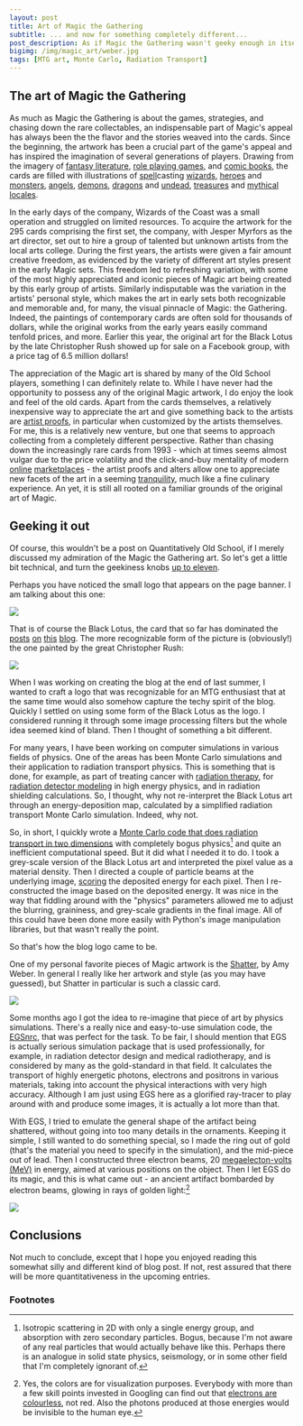 ```yaml
---
layout: post
title: Art of Magic the Gathering
subtitle: ... and now for something completely different...
post_description: As if Magic the Gathering wasn't geeky enough in itself, I'm doing a bit re-imagining of some of the iconic card arts, with radiation transport algorithms. Huh? Yes, as strange as that sounds, the two actually do go together in some nerdy sense.
bigimg: /img/magic_art/weber.jpg
tags: [MTG art, Monte Carlo, Radiation Transport]
---
```


## The art of Magic the Gathering

As much as Magic the Gathering is about the games, strategies, and chasing down the rare collectables, an indispensable part of Magic's appeal has always been the the flavor and the stories weaved into the cards. Since the beginning, the artwork has been a crucial part of the game's appeal and has inspired the imagination of several generations of players. Drawing from the imagery of [fantasy literature](https://en.wikipedia.org/wiki/The_Lord_of_the_Rings), [role playing games](https://en.wikipedia.org/wiki/Dungeons_%26_Dragons), and [comic books][1], the cards are filled with illustrations of [spell](http://gatherer.wizards.com/Pages/Card/Details.aspx?multiverseid=197)casting [wizards](http://gatherer.wizards.com/Pages/Card/Details.aspx?multiverseid=121), [heroes](http://gatherer.wizards.com/Pages/Card/Details.aspx?multiverseid=235) and [monsters](http://gatherer.wizards.com/Pages/Card/Details.aspx?multiverseid=117), [angels](http://gatherer.wizards.com/Pages/Card/Details.aspx?multiverseid=270), [demons](http://gatherer.wizards.com/Pages/Card/Details.aspx?multiverseid=70), [dragons](http://gatherer.wizards.com/Pages/Card/Details.aspx?multiverseid=222) and [undead](http://gatherer.wizards.com/Pages/Card/Details.aspx?multiverseid=62), [treasures](http://gatherer.wizards.com/Pages/Card/Details.aspx?multiverseid=40) and [mythical locales](http://gatherer.wizards.com/Pages/Card/Details.aspx?multiverseid=985).

In the early days of the company, Wizards of the Coast was a small operation and struggled on limited resources. To acquire the artwork for the 295 cards comprising the first set, the company, with Jesper Myrfors as the art director, set out to hire a group of talented but unknown artists from the local arts college. During the first years, the artists were given a fair amount creative freedom, as evidenced by the variety of different art styles present in the early Magic sets. This freedom led to refreshing variation, with some of the most highly appreciated and iconic pieces of Magic art being created by this early group of artists. Similarly indisputable was the variation in the artists' personal style, which makes the art in early sets both recognizable and memorable and, for many, the visual pinnacle of Magic: the Gathering. Indeed, the paintings of contemporary cards are often sold for thousands of dollars, while the original works from the early years easily command tenfold prices, and more. Earlier this year, the original art for the Black Lotus by the late Christopher Rush showed up for sale on a Facebook group, with a price tag of 6.5 million dollars!

The appreciation of the Magic art is shared by many of the Old School players, something I can definitely relate to. While I have never had the opportunity to possess any of the original Magic artwork, I do enjoy the look and feel of the old cards. Apart from the cards themselves, a relatively inexpensive way to appreciate the art and give something back to the artists are [artist proofs](http://oldschool-mtg.blogspot.com/2018/07/artist-proofs.html), in particular when customized by the artists themselves. For me, this is a relatively new venture, but one that seems to approach collecting from a completely different perspective. Rather than chasing down the increasingly rare cards from 1993 - which at times seems almost vulgar due to the price volatility and the click-and-buy mentality of modern [online](ebay.com) [marketplaces](magiccardmarket.eu) - the artist proofs and alters allow one to appreciate new facets of the art in a seeming [tranquility](http://gatherer.wizards.com/Pages/Card/Details.aspx?multiverseid=176), much like a fine culinary experience. An yet, it is still all rooted on a familiar grounds of the original art of Magic.

## Geeking it out

Of course, this wouldn't be a post on Quantitatively Old School, if I merely discussed my admiration of the Magic the Gathering art. So let's get a little bit technical, and turn the geekiness knobs [up to eleven](https://www.youtube.com/watch?v=uMSV4OteqBE).

Perhaps you have noticed the small logo that appears on the page banner. I am talking about this one:

![](../img/magic_art/lotus.png)

That is of course the Black Lotus, the card that so far has dominated the [posts](../2018-11-23-the-lotus-and-the-wheel) [on](../2019-01-15-the-lotus-and-the-wheel-part2) [this](../2019-01-21-the-twist-of-fire) [blog](../2019-02-11-the-braintwist). The more recognizable form of the picture is (obviously!) the one painted by the great Christopher Rush:

![](../img/magic_art/lotus_rush.png)

When I was working on creating the blog at the end of last summer, I wanted to craft a logo that was recognizable for an MTG enthusiast that at the same time would also somehow capture the techy spirit of the blog. Quickly I settled on using some form of the Black Lotus as the logo. I considered running it through some image processing filters but the whole idea seemed kind of bland. Then I thought of something a bit different.

For many years, I have been working on computer simulations in various fields of physics. One of the areas has been Monte Carlo simulations and their application to radiation transport physics. This is something that is done, for example, as part of treating cancer with [radiation therapy](https://en.wikipedia.org/wiki/External_beam_radiotherapy), for [radiation detector modeling](http://atlas-computing.web.cern.ch/atlas-computing/packages/simulation/geant4/geant4.html) in high energy physics, and in radiation shielding calculations. So, I thought, why not re-interpret the Black Lotus art through an energy-deposition map, calculated by a simplified radiation transport Monte Carlo simulation. Indeed, why not.

So, in short, I quickly wrote a [Monte Carlo code that does radiation transport in two dimensions](../attachments/2D_MC_transport.py) with completely bogus physics[^1] and quite an inefficient computational speed. But it did what I needed it to do. I took a grey-scale version of the Black Lotus art and interpreted the pixel value as a material density. Then I directed a couple of particle beams at the underlying image, [scoring](https://www.aapm.org/meetings/06ss/documents/kawrakow_MonteCarlo_color.pdf) the deposited energy for each pixel. Then I re-constructed the image based on the deposited energy. It was nice in the way that fiddling around with the "physics" parameters allowed me to adjust the blurring, graininess, and grey-scale gradients in the final image. All of this could have been done more easily with Python's image manipulation libraries, but that wasn't really the point.

So that's how the blog logo came to be.

One of my personal favorite pieces of Magic artwork is the [Shatter](http://gatherer.wizards.com/Pages/Card/Details.aspx?multiverseid=221), by Amy Weber. In general I really like her artwork and style (as you may have guessed), but Shatter in particular is such a classic card.

![](../img/magic_art/shatter_weber.jpg)

Some months ago I got the idea to re-imagine that piece of art by physics simulations. There's a really nice and easy-to-use simulation code, the [EGSnrc](https://nrc-cnrc.github.io/EGSnrc/), that was perfect for the task. To be fair, I should mention that EGS is actually serious simulation package that is used professionally, for example, in radiation detector design and medical radiotherapy, and is considered by many as the gold-standard in that field. It calculates the transport of highly energetic photons, electrons and positrons in various materials, taking into account the physical interactions with very high accuracy. Although I am just using EGS here as a glorified ray-tracer to play around with and produce some images, it is actually a lot more than that.

With EGS, I tried to emulate the general shape of the artifact being shattered, without going into too many details in the ornaments. Keeping it simple, I still wanted to do something special, so I made the ring out of gold (that's the material you need to specify in the simulation), and the mid-piece out of lead. Then I constructed three electron beams, 20 [megaelecton-volts (MeV)](https://en.wikipedia.org/wiki/Electronvolt) in energy, aimed at various positions on the object. Then I let EGS do its magic, and this is what came out - an ancient artifact bombarded by electron beams, glowing in rays of golden light:[^2]

![](../img/magic_art/shatter.png)


## Conclusions

Not much to conclude, except that I hope you enjoyed reading this somewhat silly and different kind of blog post. If not, rest assured that there will be more quantitativeness in the upcoming entries.

### Footnotes

[^1]: Isotropic scattering in 2D with only a single energy group, and absorption with zero secondary particles. Bogus, because I'm not aware of any real particles that would actually behave like this. Perhaps there is an analogue in solid state physics, seismology, or in some other field that I'm completely ignorant of.

[^2]: Yes, the colors are for visualization purposes. Everybody with more than a few skill points invested in Googling can find out that [electrons are colourless](https://physicamechanica.wordpress.com/2014/01/09/what-colour-are-electrons/), not red. Also the photons produced at those energies would be invisible to the human eye.

[1]: https://en.wikipedia.org/wiki/Conan_the_Barbarian_(comics)
